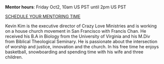﻿---
name: Kevin Kim
description: Crazy Love Ministries
picture: kevin-kim.jpg
categories: ideation design strategy ministry entrepreneurship
---
<br>
<b>Mentor hours</b>: Friday Oct2, 10am US
PST until 2pm US PST

<a class="button small special"
href="https://kevinkim.youcanbook.me"
target="_blank">SCHEDULE YOUR MENTORING
TIME</a>
</b>

Kevin Kim is the executive director of Crazy Love Ministries and is working on a house church movement in San Francisco with Francis Chan. He received his B.A in Biology from the University of Virginia and his M.Div from Biblical Theological Seminary.
He is passionate about the intersection of worship and justice, innovation and the church.
In his free time he enjoys basketball, snowboarding and spending time with his wife and three children.
